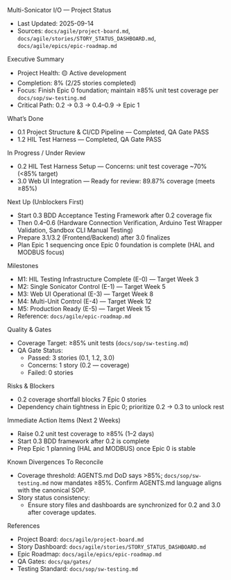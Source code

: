 Multi-Sonicator I/O — Project Status

- Last Updated: 2025-09-14
- Sources: `docs/agile/project-board.md`, `docs/agile/stories/STORY_STATUS_DASHBOARD.md`, `docs/agile/epics/epic-roadmap.md`

Executive Summary
- Project Health: 🟡 Active development
- Completion: 8% (2/25 stories completed)
- Focus: Finish Epic 0 foundation; maintain ≥85% unit test coverage per `docs/sop/sw-testing.md`
- Critical Path: 0.2 → 0.3 → 0.4–0.9 → Epic 1

What’s Done
- 0.1 Project Structure & CI/CD Pipeline — Completed, QA Gate PASS
- 1.2 HIL Test Harness — Completed, QA Gate PASS

In Progress / Under Review
- 0.2 HIL Test Harness Setup — Concerns: unit test coverage ~70% (<85% target)
- 3.0 Web UI Integration — Ready for review: 89.87% coverage (meets ≥85%)

Next Up (Unblockers First)
- Start 0.3 BDD Acceptance Testing Framework after 0.2 coverage fix
- Then 0.4–0.6 (Hardware Connection Verification, Arduino Test Wrapper Validation, Sandbox CLI Manual Testing)
- Prepare 3.1/3.2 (Frontend/Backend) after 3.0 finalizes
- Plan Epic 1 sequencing once Epic 0 foundation is complete (HAL and MODBUS focus)

Milestones
- M1: HIL Testing Infrastructure Complete (E-0) — Target Week 3
- M2: Single Sonicator Control (E-1) — Target Week 5
- M3: Web UI Operational (E-3) — Target Week 8
- M4: Multi-Unit Control (E-4) — Target Week 12
- M5: Production Ready (E-5) — Target Week 15
- Reference: `docs/agile/epic-roadmap.md`

Quality & Gates
- Coverage Target: ≥85% unit tests (`docs/sop/sw-testing.md`)
- QA Gate Status:
  - Passed: 3 stories (0.1, 1.2, 3.0)
  - Concerns: 1 story (0.2 — coverage)
  - Failed: 0 stories

Risks & Blockers
- 0.2 coverage shortfall blocks 7 Epic 0 stories
- Dependency chain tightness in Epic 0; prioritize 0.2 → 0.3 to unlock rest

Immediate Action Items (Next 2 Weeks)
- Raise 0.2 unit test coverage to ≥85% (1–2 days)
- Start 0.3 BDD framework after 0.2 is complete
- Prep Epic 1 planning (HAL and MODBUS) once Epic 0 is stable

Known Divergences To Reconcile
- Coverage threshold: AGENTS.md DoD says >85%; `docs/sop/sw-testing.md` now mandates ≥85%. Confirm AGENTS.md language aligns with the canonical SOP.
- Story status consistency:
  - Ensure story files and dashboards are synchronized for 0.2 and 3.0 after coverage updates.

References
- Project Board: `docs/agile/project-board.md`
- Story Dashboard: `docs/agile/stories/STORY_STATUS_DASHBOARD.md`
- Epic Roadmap: `docs/agile/epics/epic-roadmap.md`
- QA Gates: `docs/qa/gates/`
- Testing Standard: `docs/sop/sw-testing.md`

